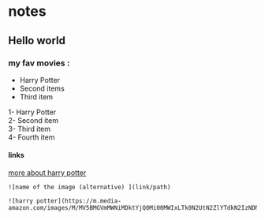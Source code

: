 # notes

## Hello world 

### my fav movies :

+ Harry Potter 
+ Second items 
+ Third item



1- Harry Potter  
2- Second item  
3- Third item  
4- Fourth item 


  #### links  
   [more about harry potter](https://www.imdb.com/title/tt1201607/)


    ![name of the image (alternative) ](link/path)
    
    ![harry potter](https://m.media-amazon.com/images/M/MV5BMGVmMWNiMDktYjQ0Mi00MWIxLTk0N2UtN2ZlYTdkN2IzNDNlXkEyXkFqcGdeQXVyODE5NzE3OTE@._V1_.jpg)
    
    
   
